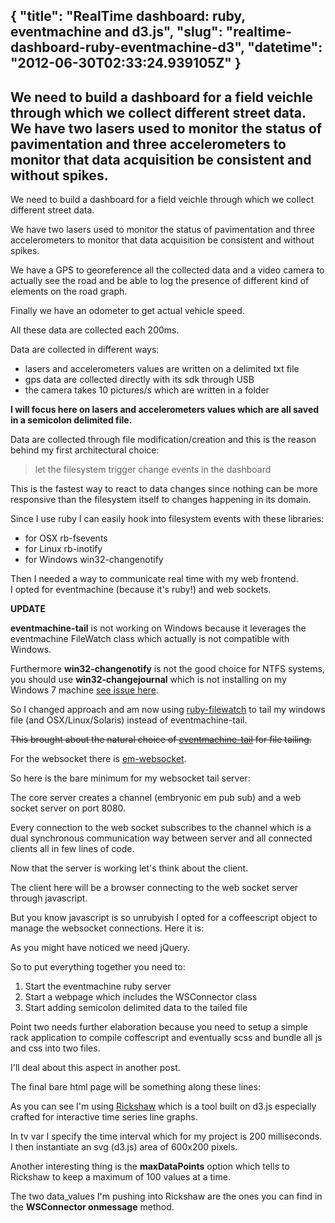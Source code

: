{
  "title": "RealTime dashboard: ruby, eventmachine and d3.js",
  "slug": "realtime-dashboard-ruby-eventmachine-d3",
  "datetime": "2012-06-30T02:33:24.939105Z"
}
---
We need to build a dashboard for a field veichle through which we collect different street data.
We have two lasers used to monitor the status of pavimentation and three accelerometers to monitor that data acquisition be consistent and without spikes.
---
We need to build a dashboard for a field veichle through which we collect different street data.

We have two lasers used to monitor the status of pavimentation and three accelerometers to monitor that data acquisition be consistent and without spikes.

We have a GPS to georeference all the collected data and a video camera to actually see the road and be able to log the presence of different kind of elements on the road graph.

Finally we have an odometer to get actual vehicle speed.

All these data are collected each 200ms.

Data are collected in different ways:

  * lasers and accelerometers values are written on a delimited txt file
  * gps data are collected directly with its sdk through USB 
  * the camera takes 10 pictures/s which are written in a folder

**I will focus here on lasers and accelerometers values which are all saved in a semicolon delimited file.**

Data are collected through file modification/creation and this is the reason behind my first architectural choice:

> let the filesystem trigger change events in the dashboard 

This is the fastest way to react to data changes since nothing can be more responsive than the filesystem itself to changes happening in its domain.

Since I use ruby I can easily hook into filesystem events with these libraries:

  * for OSX rb-fsevents
  * for Linux rb-inotify
  * for Windows win32-changenotify

Then I needed a way to communicate real time with my web frontend.  
I opted for eventmachine (because it's ruby!) and web sockets.

**UPDATE**

**eventmachine-tail** is not working on Windows because it leverages the eventmachine FileWatch class which actually is not compatible with Windows.

Furthermore **win32-changenotify** is not the good choice for NTFS systems, you should use **win32-changejournal** which is not installing on my Windows 7 machine [see issue here][1].

So I changed approach and am now using [ruby-filewatch][2] to tail my windows file (and OSX/Linux/Solaris) instead of eventmachine-tail.

<strike>This brought about the natural choice of [eventmachine-tail][3] for file tailing.</strike>

For the websocket there is [em-websocket][4].

So here is the bare minimum for my websocket tail server:



The core server creates a channel (embryonic em pub sub) and a web socket server on port 8080.

Every connection to the web socket subscribes to the channel which is a dual synchronous communication way between server and all connected clients all in few lines of code.

Now that the server is working let's think about the client.

The client here will be a browser connecting to the web socket server through javascript.

But you know javascript is so unrubyish I opted for a coffeescript object to manage the websocket connections. Here it is:



As you might have noticed we need jQuery.

So to put everything together you need to:

  1. Start the eventmachine ruby server
  2. Start a webpage which includes the WSConnector class
  3. Start adding semicolon delimited data to the tailed file

Point two needs further elaboration because you need to setup a simple rack application to compile coffescript and eventually scss and bundle all js and css into two files.

I'll deal about this aspect in another post.

The final bare html page will be something along these lines:



As you can see I'm using [Rickshaw][5] which is a tool built on d3.js especially crafted for interactive time series line graphs.

In tv var I specify the time interval which for my project is 200 milliseconds. I then instantiate an svg (d3.js) area of 600x200 pixels.

Another interesting thing is the **maxDataPoints** option which tells to Rickshaw to keep a maximum of 100 values at a time.

The two data_values I'm pushing into Rickshaw are the ones you can find in the **WSConnector onmessage** method.

 [1]: https://github.com/djberg96/win32-changejournal/issues/3
 [2]: https://github.com/jordansissel/ruby-filewatch
 [3]: https://github.com/jordansissel/eventmachine-tail
 [4]: https://github.com/igrigorik/em-websocket
 [5]: http://code.shutterstock.com/rickshaw/
